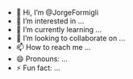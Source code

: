 - 👋 Hi, I’m @JorgeFormigli
- 👀 I’m interested in ...
- 🌱 I’m currently learning ...
- 💞️ I’m looking to collaborate on ...
- 📫 How to reach me ...
- 😄 Pronouns: ...
- ⚡ Fun fact: ...

<!---
JorgeFormigli/JorgeFormigli is a ✨ special ✨ repository because its `README.md` (this file) appears on your GitHub profile.
You can click the Preview link to take a look at your changes.
--->
